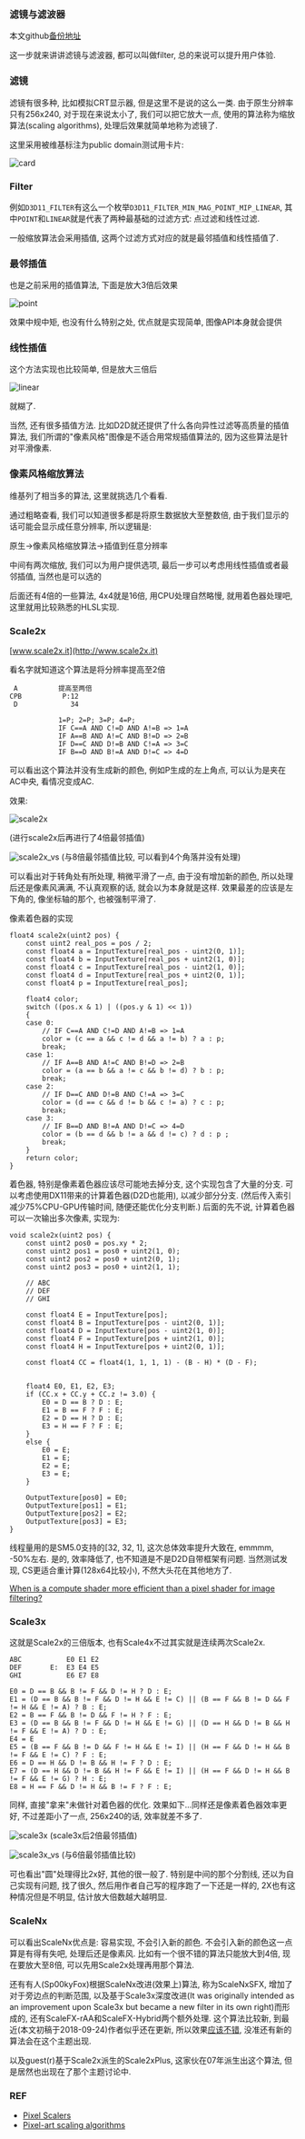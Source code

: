 ### 滤镜与滤波器
本文github[备份地址](https://github.com/dustpg/BlogFM/issues/28)

这一步就来讲讲滤镜与滤波器, 都可以叫做filter, 总的来说可以提升用户体验.

### 滤镜
滤镜有很多种, 比如模拟CRT显示器, 但是这里不是说的这么一类. 由于原生分辨率只有256x240, 对于现在来说太小了, 我们可以把它放大一点, 使用的算法称为缩放算法(scaling algorithms), 处理后效果就简单地称为滤镜了.

这里采用被维基标注为public domain测试用卡片:

![card](./Test_nn.png)


### Filter

例如```D3D11_FILTER```有这么一个枚举```D3D11_FILTER_MIN_MAG_POINT_MIP_LINEAR```, 其中```POINT```和```LINEAR```就是代表了两种最基础的过滤方式: 点过滤和线性过滤.

一般缩放算法会采用插值, 这两个过滤方式对应的就是最邻插值和线性插值了.

### 最邻插值
也是之前采用的插值算法, 下面是放大3倍后效果

![point](./point.png)

效果中规中矩, 也没有什么特别之处, 优点就是实现简单, 图像API本身就会提供


### 线性插值
这个方法实现也比较简单, 但是放大三倍后

![linear](./linear.png)

就糊了. 

当然, 还有很多插值方法. 比如D2D就还提供了什么各向异性过滤等高质量的插值算法, 我们所谓的"像素风格"图像是不适合用常规插值算法的, 因为这些算法是针对平滑像素.

### 像素风格缩放算法
维基列了相当多的算法, 这里就挑选几个看看.

通过粗略查看, 我们可以知道很多都是将原生数据放大至整数倍, 由于我们显示的话可能会显示成任意分辨率, 所以逻辑是:

原生->像素风格缩放算法->插值到任意分辨率


中间有两次缩放, 我们可以为用户提供选项, 最后一步可以考虑用线性插值或者最邻插值, 当然也是可以选的


后面还有4倍的一些算法, 4x4就是16倍, 用CPU处理自然略慢, 就用着色器处理吧, 这里就用比较熟悉的HLSL实现.


### Scale2x
[www.scale2x.it](http://www.scale2x.it)

看名字就知道这个算法是将分辨率提高至2倍

```
 A          提高至两倍      
CPB          P:12
 D             34
                
            1=P; 2=P; 3=P; 4=P;
            IF C==A AND C!=D AND A!=B => 1=A
            IF A==B AND A!=C AND B!=D => 2=B
            IF D==C AND D!=B AND C!=A => 3=C
            IF B==D AND B!=A AND D!=C => 4=D
```

可以看出这个算法并没有生成新的颜色, 例如P生成的左上角点, 可以认为是夹在AC中央, 看情况变成AC.

效果:

![scale2x](./scale2x.png)

(进行scale2x后再进行了4倍最邻插值)

![scale2x_vs](./scale2x_vs.gif)
(与8倍最邻插值比较, 可以看到4个角落并没有处理)

可以看出对于转角处有所处理, 稍微平滑了一点, 由于没有增加新的颜色, 所以处理后还是像素风满满, 不认真观察的话, 就会以为本身就是这样. 效果最差的应该是左下角的, 像坐标轴的那个, 也被强制平滑了.

像素着色器的实现
```hlsl
float4 scale2x(uint2 pos) {
    const uint2 real_pos = pos / 2;
    const float4 a = InputTexture[real_pos - uint2(0, 1)];
    const float4 b = InputTexture[real_pos + uint2(1, 0)];
    const float4 c = InputTexture[real_pos - uint2(1, 0)];
    const float4 d = InputTexture[real_pos + uint2(0, 1)];
    const float4 p = InputTexture[real_pos];

    float4 color;
    switch ((pos.x & 1) | ((pos.y & 1) << 1))
    {
    case 0:
        // IF C==A AND C!=D AND A!=B => 1=A
        color = (c == a && c != d && a != b) ? a : p;
        break;
    case 1:
        // IF A==B AND A!=C AND B!=D => 2=B
        color = (a == b && a != c && b != d) ? b : p;
        break;
    case 2:
        // IF D==C AND D!=B AND C!=A => 3=C
        color = (d == c && d != b && c != a) ? c : p;
        break;
    case 3:
        // IF B==D AND B!=A AND D!=C => 4=D
        color = (b == d && b != a && d != c) ? d : p ;
        break;
    }
    return color;
}
```

着色器, 特别是像素着色器应该尽可能地去掉分支, 这个实现包含了大量的分支. 可以考虑使用DX11带来的计算着色器(D2D也能用), 以减少部分分支. (然后传入索引减少75%CPU-GPU传输时间, 随便还能优化分支判断.) 后面的先不说, 计算着色器可以一次输出多次像素, 实现为:


```hlsl
void scale2x(uint2 pos) {
    const uint2 pos0 = pos.xy * 2;
    const uint2 pos1 = pos0 + uint2(1, 0);
    const uint2 pos2 = pos0 + uint2(0, 1);
    const uint2 pos3 = pos0 + uint2(1, 1);

    // ABC
    // DEF
    // GHI

    const float4 E = InputTexture[pos];
    const float4 B = InputTexture[pos - uint2(0, 1)];
    const float4 D = InputTexture[pos - uint2(1, 0)];
    const float4 F = InputTexture[pos + uint2(1, 0)];
    const float4 H = InputTexture[pos + uint2(0, 1)];

    const float4 CC = float4(1, 1, 1, 1) - (B - H) * (D - F);
    

    float4 E0, E1, E2, E3;
    if (CC.x + CC.y + CC.z != 3.0) {
        E0 = D == B ? D : E;
        E1 = B == F ? F : E;
        E2 = D == H ? D : E;
        E3 = H == F ? F : E;
    }
    else {
        E0 = E;
        E1 = E;
        E2 = E;
        E3 = E;
    }

    OutputTexture[pos0] = E0;
    OutputTexture[pos1] = E1;
    OutputTexture[pos2] = E2;
    OutputTexture[pos3] = E3;
}
```
线程量用的是SM5.0支持的[32, 32, 1], 这次总体效率提升大致在, emmmm, -50%左右. 是的, 效率降低了, 也不知道是不是D2D自带框架有问题. 当然测试发现, CS更适合重计算(128x64比较小), 不然大头花在其他地方了.

[When is a compute shader more efficient than a pixel shader for image filtering?](https://computergraphics.stackexchange.com/questions/54/when-is-a-compute-shader-more-efficient-than-a-pixel-shader-for-image-filtering)

### Scale3x
这就是Scale2x的三倍版本, 也有Scale4x不过其实就是连续两次Scale2x. 
```
ABC           E0 E1 E2
DEF       E:  E3 E4 E5
GHI           E6 E7 E8

E0 = D == B && B != F && D != H ? D : E;
E1 = (D == B && B != F && D != H && E != C) || (B == F && B != D && F != H && E != A) ? B : E;
E2 = B == F && B != D && F != H ? F : E;
E3 = (D == B && B != F && D != H && E != G) || (D == H && D != B && H != F && E != A) ? D : E;
E4 = E
E5 = (B == F && B != D && F != H && E != I) || (H == F && D != H && B != F && E != C) ? F : E;
E6 = D == H && D != B && H != F ? D : E;
E7 = (D == H && D != B && H != F && E != I) || (H == F && D != H && B != F && E != G) ? H : E;
E8 = H == F && D != H && B != F ? F : E;
```

同样, 直接"拿来"未做针对着色器的优化. 效果如下...同样还是像素着色器效率更好, 不过差距小了一点, 256x240的话, 效率就差不多了.

![scale3x](./scale3x.png)
(scale3x后2倍最邻插值)

![scale3x_vs](./scale3x_vs.gif)
(与6倍最邻插值比较)


可也看出"圆"处理得比2x好, 其他的很一般了. 特别是中间的那个分割线, 还以为自己实现有问题, 找了很久, 然后用作者自己写的程序跑了一下还是一样的, 2X也有这种情况但是不明显, 估计放大倍数越大越明显.

### ScaleNx
可以看出ScaleNx优点是: 容易实现, 不会引入新的颜色. 不会引入新的颜色这一点算是有得有失吧, 处理后还是像素风. 比如有一个很不错的算法只能放大到4倍, 现在要放大至8倍, 可以先用Scale2x处理再用那个算法.

还有有人(Sp00kyFox)根据ScaleNx改进(效果上)算法, 称为ScaleNxSFX, 增加了对于旁边点的判断范围, 以及基于Scale3x深度改进(It was originally intended as an improvement upon Scale3x but became a new filter in its own right)而形成的, 还有ScaleFX-rAA和ScaleFX-Hybrid两个额外处理. 这个算法比较新, 到最近(本文初稿于2018-09-24)作者似乎还在更新, 所以效果[应该不错](https://forums.libretro.com/t/scalenx-artifact-removal-and-algorithm-improvement/1686/132), 没准还有新的算法会在这个主题出现. 

以及guest(r)基于Scale2x派生的Scale2xPlus, 这家伙在07年派生出这个算法, 但是居然也出现在了那个主题讨论中.

### REF
 - [Pixel Scalers](http://www.datagenetics.com/blog/december32013/index.html)
 - [Pixel-art scaling algorithms](https://en.wikipedia.org/wiki/Pixel-art_scaling_algorithms)